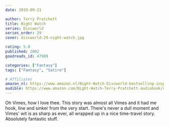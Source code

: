 ```yaml
---
date: 2019-09-21

author: Terry Pratchett
title: Night Watch
series: Discworld
series_order: 29
cover: discworld-29-night-watch.jpg

rating: 5.0
published: 2002
goodreads_id: 47989

categories: ["Fantasy"]
tags: ["Fantasy", "Satire"]

# Affiliates
amazon_nl: https://www.amazon.nl/Night-Watch-Discworld-bestselling-inspired-ebook/dp/B0031RS65K/?&_encoding=UTF8&tag=sofielambre0f-21&linkCode=ur2&linkId=dd7c18a75869a2b877838635bbfed0d7&camp=247&creative=1211
audible: https://www.amazon.com/Night-Watch-Terry-Pratchett-audiobook/dp/B005NDCTXU/?&_encoding=UTF8&tag=bramvandenbus-20&linkCode=ur2&linkId=079e11e233b2f8ddb543b41d26fd7d8b&camp=1789&creative=9325
---
```


Oh Vimes, how I love thee. This story was almost all Vimes and it had me hook, line and sinker from the very start. There's never a dull moment and Vimes' wit is as sharp as ever, all wrapped up in a nice time-travel story. Absolutely fantastic stuff.
